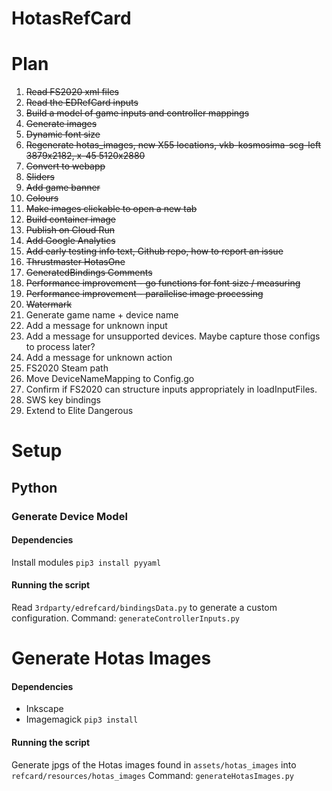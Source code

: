 # HotasRefCard

# Plan
1. ~~Read FS2020 xml files~~
2. ~~Read the EDRefCard inputs~~
3. ~~Build a model of game inputs and controller mappings~~
4. ~~Generate images~~
5. ~~Dynamic font size~~
6. ~~Regenerate hotas_images, new X55 locations, vkb-kosmosima-scg-left 3879x2182, x-45 5120x2880~~
7. ~~Convert to webapp~~
8. ~~Sliders~~
9.  ~~Add game banner~~
10. ~~Colours~~
11. ~~Make images clickable to open a new tab~~
12. ~~Build container image~~
13. ~~Publish on Cloud Run~~
14. ~~Add Google Analytics~~
15. ~~Add early testing info text, Github repo, how to report an issue~~
16. ~~Thrustmaster HotasOne~~
17. ~~GeneratedBindings Comments~~
18. ~~Performance improvement - go functions for font size / measuring~~
19. ~~Performance improvement - parallelise image processing~~
20. ~~Watermark~~
21. Generate game name + device name
22. Add a message for unknown input
23. Add a message for unsupported devices. Maybe capture those configs to process later?
24. Add a message for unknown action
25. FS2020 Steam path
27. Move DeviceNameMapping to Config.go
28. Confirm if FS2020 can structure inputs appropriately in loadInputFiles.
29. SWS key bindings
30. Extend to Elite Dangerous


# Setup

## Python
### Generate Device Model
#### Dependencies
Install modules
```pip3 install pyyaml```
#### Running the script
Read `3rdparty/edrefcard/bindingsData.py` to generate a custom configuration.
Command:
```generateControllerInputs.py```

# Generate Hotas Images
#### Dependencies
* Inkscape
* Imagemagick
```pip3 install ```
#### Running the script
Generate jpgs of the Hotas images found in `assets/hotas_images` into `refcard/resources/hotas_images`
Command:
```generateHotasImages.py```
